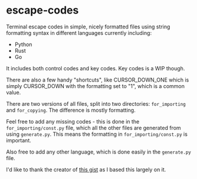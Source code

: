 # escape-codes

Terminal escape codes in simple, nicely formatted files using string formatting syntax in different languages currently including:

- Python
- Rust
- Go

It includes both control codes and key codes. Key codes is a WIP though.

There are also a few handy "shortcuts", like CURSOR\_DOWN\_ONE which is simply CURSOR\_DOWN with the formatting set to "1", which is a common value.

There are two versions of all files, split into two directories: `for_importing` and `for_copying`. The difference is mostly formatting.

Feel free to add any missing codes - this is done in the `for_importing/const.py` file, which all the other files are generated from using `generate.py`. This means the formatting in `for_importing/const.py` is important.

Also free to add any other language, which is done easily in the `generate.py` file.

I'd like to thank the creator of [this gist](https://gist.github.com/fnky/458719343aabd01cfb17a3a4f7296797) as I based this largely on it.
